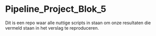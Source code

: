 # Pipeline_Project_Blok_5

Dit is een repo waar alle nuttige scripts in staan om onze resultaten die vermeld staan in het verslag te reproduceren.
